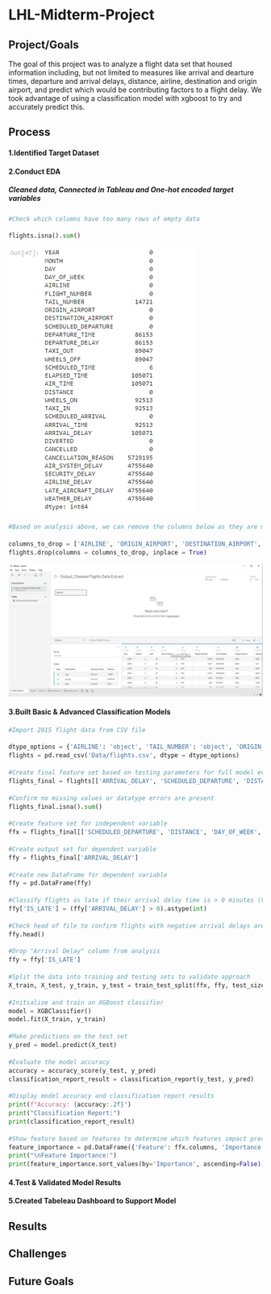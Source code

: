 # LHL-Midterm-Project


## Project/Goals
The goal of this project was to analyze a flight data set that housed information including, but not limited to measures like arrival and dearture times, departure and arrival delays, distance, airline, destination and origin airport, and predict which would be contributing factors to a flight delay. We took advantage of using a classification model with xgboost to try and accurately predict this. 


## Process

#### 1.Identified Target Dataset


#### 2.Conduct EDA
##### Cleaned data, Connected in Tableau and One-hot encoded target variables
``` python
#Check which columns have too many rows of empty data

flights.isna().sum()
```
<img src="images/EDA.png" alt="Tableau Desktop">

``` python
#Based on analysis above, we can remove the columns below as they are mostly blank and will delete the entire dataset of we clean all columns without data. Also removing columns such as "Airline", "Origin Airport", "Destination Airport", and "Tail Number" such those aren't numerical and cannot be part of EDA

columns_to_drop = ['AIRLINE', 'ORIGIN_AIRPORT', 'DESTINATION_AIRPORT', 'TAIL_NUMBER', 'CANCELLATION_REASON', 'AIR_SYSTEM_DELAY', 'SECURITY_DELAY', 'AIRLINE_DELAY', 'LATE_AIRCRAFT_DELAY', 'WEATHER_DELAY', 'DEPARTURE_TIME']
flights.drop(columns = columns_to_drop, inplace = True)
```

<img src="images/Connecting Data.png" alt="Tableau Desktop">

#### 3.Built Basic & Advanced Classification Models
```python
#Import 2015 flight data from CSV file

dtype_options = {'AIRLINE': 'object', 'TAIL_NUMBER': 'object', 'ORIGIN_AIRPORT': 'object', 'DESTINATION_AIRPORT': 'object'}
flights = pd.read_csv('Data/flights.csv', dtype = dtype_options)

#Create final feature set based on testing parameters for full model evaluation
flights_final = flights[['ARRIVAL_DELAY', 'SCHEDULED_DEPARTURE', 'DISTANCE', 'DAY_OF_WEEK', 'MONTH']]

#Confirm no missing values or datatype errors are present
flights_final.isna().sum()

#Create feature set for independent variable
ffx = flights_final[['SCHEDULED_DEPARTURE', 'DISTANCE', 'DAY_OF_WEEK', 'MONTH']]

#Create output set for dependent variable
ffy = flights_final['ARRIVAL_DELAY']

#Create new DataFrame for dependent variable
ffy = pd.DataFrame(ffy)

#Classify flights as late if their arrival delay time is > 0 minutes (Value = 1) otherwise if on-time or early (Value = 0)
ffy['IS_LATE'] = (ffy['ARRIVAL_DELAY'] > 0).astype(int)

#Check head of file to confirm flights with negative arrival delays are classified as 0 and flights with positive values are classified as 1
ffy.head()

#Drop "Arrival Delay" column from analysis
ffy = ffy['IS_LATE']

#Split the data into training and testing sets to validate approach
X_train, X_test, y_train, y_test = train_test_split(ffx, ffy, test_size=0.2, random_state=42)

#Initialize and train an XGBoost classifier
model = XGBClassifier()
model.fit(X_train, y_train)

#Make predictions on the test set
y_pred = model.predict(X_test)

#Evaluate the model accuracy
accuracy = accuracy_score(y_test, y_pred)
classification_report_result = classification_report(y_test, y_pred)

#Display model accuracy and classification report results
print(f"Accuracy: {accuracy:.2f}")
print("Classification Report:")
print(classification_report_result)

#Show feature based on features to determine which features impact prediction results
feature_importance = pd.DataFrame({'Feature': ffx.columns, 'Importance': model.feature_importances_})
print("\nFeature Importance:")
print(feature_importance.sort_values(by='Importance', ascending=False))
```


#### 4.Test & Validated Model Results


#### 5.Created Tabeleau Dashboard to Support Model


## Results

## Challenges 



## Future Goals
